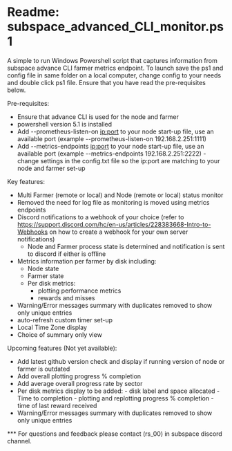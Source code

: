 # Readme: subspace_advanced_CLI_monitor.ps1
A simple to run Windows Powershell script that captures information from subspace advance CLI farmer metrics endpoint. 
To launch save the ps1 and config file in same folder on a local computer, change config to your needs and double click ps1 file. Ensure that you have read the pre-requisites below.

Pre-requisites:
- Ensure that advance CLI is used for the node and farmer
- powershell version 5.1 is installed
- Add --prometheus-listen-on <ip:port> to your node start-up file, use an available port (example --prometheus-listen-on 192.168.2.251:1111)  
- Add --metrics-endpoints <ip:port> to your node start-up file, use an available port (example --metrics-endpoints 192.168.2.251:2222)
-change settings in the config.txt file so the ip:port are matching to your node and farmer set-up

Key features:
  - Multi Farmer (remote or local) and Node (remote or local) status monitor
  - Removed the need for log file as monitoring is moved using metrics endpoints
  - Discord notifications to a webhook of your choice (refer to https://support.discord.com/hc/en-us/articles/228383668-Intro-to-Webhooks on how to create a webhook for your own server notifications)
      - Node and Farmer process state is determined and notification is sent to discord if either is offline
  - Metrics information per farmer by disk including:
      - Node state
      - Farmer state
      - Per disk metrics:
          - plotting performance metrics
          - rewards and misses  
  - Warning/Error messages summary with duplicates removed to show only unique entries
  - auto-refresh custom timer set-up
  - Local Time Zone display
  - Choice of summary only view
  
Upcoming features (Not yet available):
  - Add latest github version check and display if running version of node or farmer is outdated
  - Add overall plotting progress % completion
  - Add average overall progress rate by sector
  - Per disk metrics display to be added:
          - disk label and space allocated
          - Time to completion
          - plotting and replotting progress % completion 
          - time of last reward received  
  - Warning/Error messages summary with duplicates removed to show only unique entries

*** For questions and feedback please contact (rs_00) in subspace discord channel.
